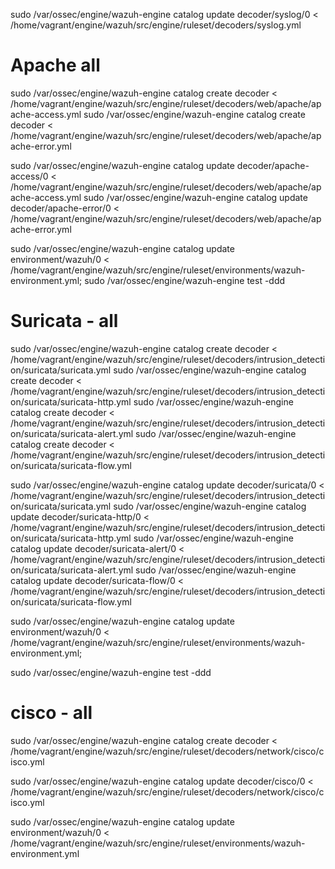 sudo /var/ossec/engine/wazuh-engine catalog update decoder/syslog/0 < /home/vagrant/engine/wazuh/src/engine/ruleset/decoders/syslog.yml 

# Apache all
sudo /var/ossec/engine/wazuh-engine catalog create decoder < /home/vagrant/engine/wazuh/src/engine/ruleset/decoders/web/apache/apache-access.yml
sudo /var/ossec/engine/wazuh-engine catalog create decoder < /home/vagrant/engine/wazuh/src/engine/ruleset/decoders/web/apache/apache-error.yml

sudo /var/ossec/engine/wazuh-engine catalog update decoder/apache-access/0 < /home/vagrant/engine/wazuh/src/engine/ruleset/decoders/web/apache/apache-access.yml
sudo /var/ossec/engine/wazuh-engine catalog update decoder/apache-error/0 < /home/vagrant/engine/wazuh/src/engine/ruleset/decoders/web/apache/apache-error.yml

sudo /var/ossec/engine/wazuh-engine catalog update environment/wazuh/0 < /home/vagrant/engine/wazuh/src/engine/ruleset/environments/wazuh-environment.yml; sudo /var/ossec/engine/wazuh-engine test -ddd

# Suricata - all
sudo /var/ossec/engine/wazuh-engine catalog create decoder < /home/vagrant/engine/wazuh/src/engine/ruleset/decoders/intrusion_detection/suricata/suricata.yml
sudo /var/ossec/engine/wazuh-engine catalog create decoder < /home/vagrant/engine/wazuh/src/engine/ruleset/decoders/intrusion_detection/suricata/suricata-http.yml
sudo /var/ossec/engine/wazuh-engine catalog create decoder < /home/vagrant/engine/wazuh/src/engine/ruleset/decoders/intrusion_detection/suricata/suricata-alert.yml
sudo /var/ossec/engine/wazuh-engine catalog create decoder < /home/vagrant/engine/wazuh/src/engine/ruleset/decoders/intrusion_detection/suricata/suricata-flow.yml

sudo /var/ossec/engine/wazuh-engine catalog update decoder/suricata/0 < /home/vagrant/engine/wazuh/src/engine/ruleset/decoders/intrusion_detection/suricata/suricata.yml 
sudo /var/ossec/engine/wazuh-engine catalog update decoder/suricata-http/0 < /home/vagrant/engine/wazuh/src/engine/ruleset/decoders/intrusion_detection/suricata/suricata-http.yml 
sudo /var/ossec/engine/wazuh-engine catalog update decoder/suricata-alert/0 < /home/vagrant/engine/wazuh/src/engine/ruleset/decoders/intrusion_detection/suricata/suricata-alert.yml 
sudo /var/ossec/engine/wazuh-engine catalog update decoder/suricata-flow/0 < /home/vagrant/engine/wazuh/src/engine/ruleset/decoders/intrusion_detection/suricata/suricata-flow.yml 

sudo /var/ossec/engine/wazuh-engine catalog update environment/wazuh/0 < /home/vagrant/engine/wazuh/src/engine/ruleset/environments/wazuh-environment.yml; 


sudo /var/ossec/engine/wazuh-engine test -ddd

# cisco - all 
sudo /var/ossec/engine/wazuh-engine catalog create decoder < /home/vagrant/engine/wazuh/src/engine/ruleset/decoders/network/cisco/cisco.yml

sudo /var/ossec/engine/wazuh-engine catalog update decoder/cisco/0 < /home/vagrant/engine/wazuh/src/engine/ruleset/decoders/network/cisco/cisco.yml 

sudo /var/ossec/engine/wazuh-engine catalog update environment/wazuh/0 < /home/vagrant/engine/wazuh/src/engine/ruleset/environments/wazuh-environment.yml